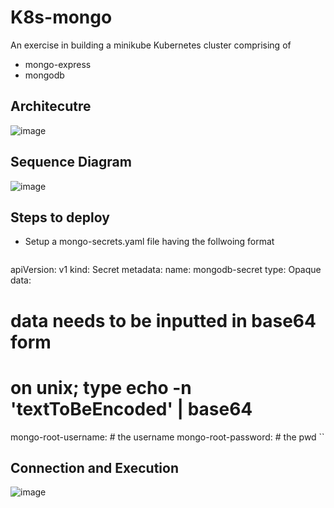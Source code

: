 # K8s-mongo
An exercise in building a minikube Kubernetes cluster comprising of 
- mongo-express
- mongodb

## Architecutre 
![image](https://github.com/EggsyOnCode/k8s-mongo/assets/77304003/46609c7e-6f8d-474e-a5c4-0f0875a2ae5c)

## Sequence Diagram
![image](https://github.com/EggsyOnCode/k8s-mongo/assets/77304003/a1d64141-33e1-49b4-801a-b8811d7da6c2)


## Steps to deploy
- Setup a mongo-secrets.yaml file having the follwoing format

  ```yaml
apiVersion: v1
kind: Secret
metadata:
  name: mongodb-secret
type: Opaque
data:
  # data needs to be inputted in base64 form
  # on unix; type echo -n 'textToBeEncoded' | base64
  mongo-root-username: # the username
  mongo-root-password: # the pwd
``



## Connection and Execution
![image](https://github.com/EggsyOnCode/k8s-mongo/assets/77304003/f7c77f87-7094-4195-83bf-ae3916dfd1c7)
